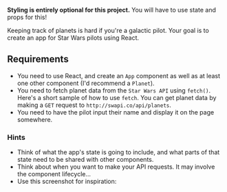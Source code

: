 **Styling is entirely optional for this project.** You will have to use state and props for this!

Keeping track of planets is hard if you're a galactic pilot. Your goal is to create an app for Star Wars pilots using React.

## Requirements

* You need to use React, and create an `App` component as well as at least one other component (I'd recommend a `Planet`).
* You need to fetch planet data from the `Star Wars API` using `fetch()`. Here's a short sample of how to use `fetch`. You can get planet data by making a `GET` request to `http://swapi.co/api/planets`.
* You need to have the pilot input their name and display it on the page somewhere.

### Hints

* Think of what the app's state is going to include, and what parts of that state need to be shared with other components.
* Think about when you want to make your API requests. It may involve the component lifecycle...
* Use this screenshot for inspiration:

